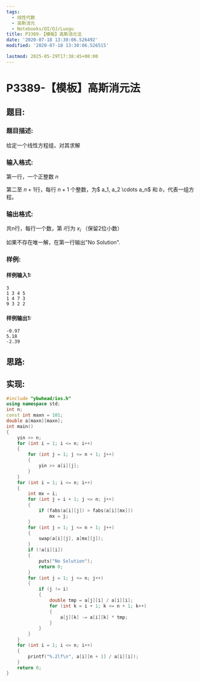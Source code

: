 ```yaml
---
tags: 
  - 线性代数
  - 高斯消元
  - Notebooks/OI/OJ/Luogu
title: P3389-【模板】高斯消元法
date: '2020-07-18 13:30:06.526492'
modified: '2020-07-18 13:30:06.526515'

lastmod: 2025-05-29T17:38:45+08:00
---
```

# P3389-【模板】高斯消元法
## 题目:
### 题目描述:
给定一个线性方程组，对其求解

### 输入格式:
第一行，一个正整数 $n$

第二至 $n+1$行，每行 $n+1$ 个整数，为$ a_1, a_2 \cdots a_n$ 和 $b$，代表一组方程。

### 输出格式:
共n行，每行一个数，第 $i$行为 $x_i$ （保留2位小数）

如果不存在唯一解，在第一行输出"No Solution".

### 样例:
#### 样例输入1:
```
3
1 3 4 5
1 4 7 3
9 3 2 2
```
#### 样例输出1:
```
-0.97
5.18
-2.39
```
## 思路:

## 实现:
```cpp
#include "ybwhead/ios.h"
using namespace std;
int n;
const int maxn = 101;
double a[maxn][maxn];
int main()
{
    yin >> n;
    for (int i = 1; i <= n; i++)
    {
        for (int j = 1; j <= n + 1; j++)
        {
            yin >> a[i][j];
        }
    }
    for (int i = 1; i <= n; i++)
    {
        int mx = i;
        for (int j = i + 1; j <= n; j++)
        {
            if (fabs(a[i][j]) > fabs(a[i][mx]))
                mx = j;
        }
        for (int j = 1; j <= n + 1; j++)
        {
            swap(a[i][j], a[mx][j]);
        }
        if (!a[i][i])
        {
            puts("No Solution");
            return 0;
        }
        for (int j = 1; j <= n; j++)
        {
            if (j != i)
            {
                double tmp = a[j][i] / a[i][i];
                for (int k = i + 1; k <= n + 1; k++)
                {
                    a[j][k] -= a[i][k] * tmp;
                }
            }
        }
    }
    for (int i = 1; i <= n; i++)
    {
        printf("%.2lf\n", a[i][n + 1] / a[i][i]);
    }
    return 0;
}
```
